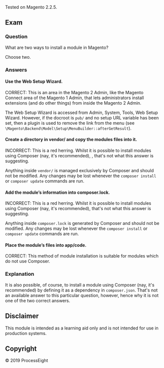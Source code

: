 Tested on Magento 2.2.5.

## Exam

### Question
What are two ways to install a module in Magento?

Choose two.

### Answers

#### Use the Web Setup Wizard.

CORRECT: This is an area in the Magento 2 Admin, like the Magento Connect area of the Magento 1 Admin, that lets administrators install extensions (and do other things) from inside the Magento 2 Admin. 

The Web Setup Wizard is accessed from Admin, System, Tools, Web Setup Wizard. However, if the docroot is `pub/` and no setup URL variable has been set, then a plugin is used to remove the link from the menu (see `\Magento\Backend\Model\Setup\MenuBuilder::afterGetResult`).

#### Create a directory in vendor/ and copy the modules files into it.

INCORRECT: This is a red herring. Whilst it is possible to install modules using Composer (nay, it's recommended), , that's not what this answer is suggesting.

Anything inside `vendor/` is managed exclusively by Composer and should not be modified. Any changes may be lost whenever the `composer install` or `composer update` commands are run.

#### Add the module’s information into composer.lock.

INCORRECT: This is a red herring. Whilst it is possible to install modules using Composer (nay, it's recommended), that's not what this answer is suggesting. 

Anything inside `composer.lock` is generated by Composer and should not be modified. Any changes may be lost whenever the `composer install` or `composer update` commands are run.

#### Place the module’s files into app/code.

CORRECT: This method of module installation is suitable for modules which do not use Composer.

### Explanation

It is also possible, of course, to install a module using Composer (nay, it's recommended) by defining it as a dependency in `composer.json`. That's not an available answer to this particular question, however, hence why it is not one of the two correct answers.

## Disclaimer
This module is intended as a learning aid only and is not intended for use in production systems.

## Copyright
&copy; 2019 ProcessEight
